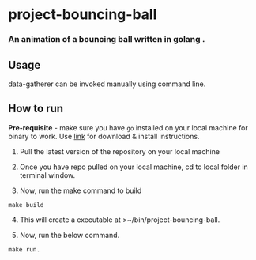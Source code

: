 # project-bouncing-ball

### An animation of a bouncing ball written in golang .

## Usage

data-gatherer can be invoked manually using command line.

## How to run

**Pre-requisite** - make sure you have ```go``` installed on your local machine for binary to work. Use [link](https://golang.org/doc/install?download=go1.14.4.darwin-amd64.pkg) for download & install instructions.

1. Pull the latest version of the repository on your local machine

2. Once you have repo pulled on your local machine, cd to local folder in terminal window.

3. Now, run the make command to build

```
make build
```

4. This will create a executable at >~/bin/project-bouncing-ball. 

5. Now, run the below command.

```
make run.
```
